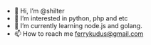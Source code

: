 - 👋 Hi, I’m @shilter
- 👀 I’m interested in python, php and etc
- 🌱 I’m currently learning node.js and golang.
- 📫 How to reach me ferrykudus@gmail.com

<!---
shilter/shilter is a ✨ special ✨ repository because its `README.md` (this file) appears on your GitHub profile.
You can click the Preview link to take a look at your changes.
--->
